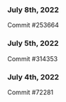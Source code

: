 ### July 8th, 2022

Commit #253664

### July 5th, 2022

Commit #314353


### July 4th, 2022

Commit #72281
